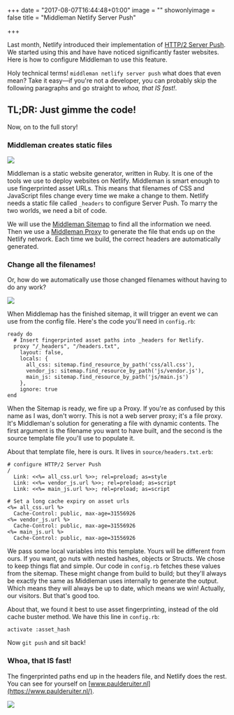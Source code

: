 +++
date = "2017-08-07T16:44:48+01:00"
image = ""
showonlyimage = false
title = "Middleman Netlify Server Push"

+++

Last month, Netlify introduced their implementation of [HTTP/2 Server Push](https://www.netlify.com/blog/2017/07/18/http/2-server-push-on-netlify/). We started using this and have have noticed significantly faster websites. Here is how to configure Middleman to use this feature.
<!--more-->

Holy technical terms! `middleman netlify server push` what does that even mean? Take it easy—if you're not a developer, you can probably skip the following paragraphs and go straight to _whoa, that IS fast!_.

## TL;DR: Just gimme the code!

<script src="https://gist.github.com/tilsammans/5512def5c88aafc7fb9fbd5309129d02.js"></script>

Now, on to the full story!

### Middleman creates static files

<img src="/img/portfolio/middleman-foundation.jpg">

Middleman is a static website generator, written in Ruby. It is one of the tools we use to deploy websites on Netlify. Middleman is smart enough to use fingerprinted asset URLs. This means that filenames of CSS and JavaScript files change every time we make a change to them. Netlify needs a static file called `_headers` to configure Server Push. To marry the two worlds, we need a bit of code.

We will use the [Middleman Sitemap](https://middlemanapp.com/advanced/sitemap/) to find all the information we need. Then we use a [Middleman Proxy](https://middlemanapp.com/advanced/dynamic-pages/) to generate the file that ends up on the Netlify network. Each time we build, the correct headers are automatically generated.

### Change all the filenames!

Or, how do we automatically use those changed filenames without having to do any work?

<img src="/img/portfolio/lazy-office-worker.png">

When Middlemap has the finished sitemap, it will trigger an event we can use from the config file. Here's the code you'll need in `config.rb`:

```
ready do
  # Insert fingerprinted asset paths into _headers for Netlify.
  proxy "/_headers", "/headers.txt",
    layout: false,
    locals: {
      all_css: sitemap.find_resource_by_path('css/all.css'),
      vendor_js: sitemap.find_resource_by_path('js/vendor.js'),
      main_js: sitemap.find_resource_by_path('js/main.js')
    },
    ignore: true
end
```

When the Sitemap is ready, we fire up a Proxy. If you're as confused by this name as I was, don't worry. This is not a web server proxy; it's a file proxy. It's Middleman's solution for generating a file with dynamic contents. The first argument is the filename you want to have built, and the second is the source template file you'll use to populate it.

About that template file, here is ours. It lives in `source/headers.txt.erb`:

```
# configure HTTP/2 Server Push
/
  Link: <<%= all_css.url %>>; rel=preload; as=style
  Link: <<%= vendor_js.url %>>; rel=preload; as=script
  Link: <<%= main_js.url %>>; rel=preload; as=script

# Set a long cache expiry on asset urls
<%= all_css.url %>
  Cache-Control: public, max-age=31556926
<%= vendor_js.url %>
  Cache-Control: public, max-age=31556926
<%= main_js.url %>
  Cache-Control: public, max-age=31556926
```

We pass some local variables into this template. Yours will be different from ours. If you want, go nuts with nested hashes, objects or Structs. We chose to keep things flat and simple. Our code in `config.rb` fetches these values from the sitemap. These might change from build to build; but they'll always be exactly the same as Middleman uses internally to generate the output. Which means they will always be up to date, which means we win! Actually, our visitors. But that's good too.

About that, we found it best to use asset fingerprinting, instead of the old cache buster method. We have this line in `config.rb`:

```
activate :asset_hash
```

Now `git push` and sit back!

### Whoa, that IS fast!

The fingerprinted paths end up in the headers file, and Netlify does the rest. You can see for yourself on [www.paulderuiter.nl](https://www.paulderuiter.nl/).

<a href="https://www.paulderuiter.nl"><img src="/img/portfolio/paul-de-ruiter-en.png"></a>
